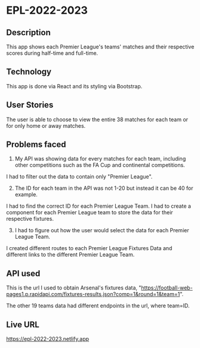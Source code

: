 # EPL-2022-2023

## Description

This app shows each Premier League's teams' matches and their respective scores during half-time and full-time.

## Technology

This app is done via React and its styling via Bootstrap.

## User Stories

The user is able to choose to view the entire 38 matches for each team or for only home or away matches.

## Problems faced

1. My API was showing data for every matches for each team, including other competitions such as the FA Cup and continental competitions.

I had to filter out the data to contain only "Premier League".

2. The ID for each team in the API was not 1-20 but instead it can be 40 for example.

I had to find the correct ID for each Premier League Team.
I had to create a component for each Premier League team to store the data for their respective fixtures.

3. I had to figure out how the user would select the data for each Premier League Team.

I created different routes to each Premier League Fixtures Data and different links to the different Premier League Team.

## API used

This is the url I used to obtain Arsenal's fixtures data, "https://football-web-pages1.p.rapidapi.com/fixtures-results.json?comp=1&round=1&team=1".

The other 19 teams data had different endpoints in the url, where team=ID.

## Live URL

https://epl-2022-2023.netlify.app
